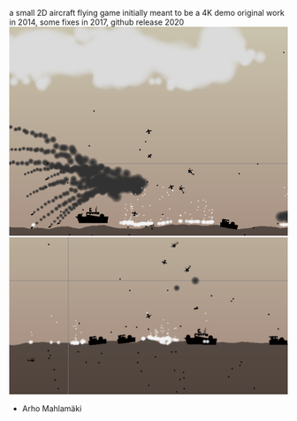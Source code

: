 a small 2D aircraft flying game
initially meant to be a 4K demo
original work in 2014, some fixes in 2017, github release 2020
![screenshot](screenshot2.png)
![screenshot](screenshot.png)
- Arho Mahlamäki
